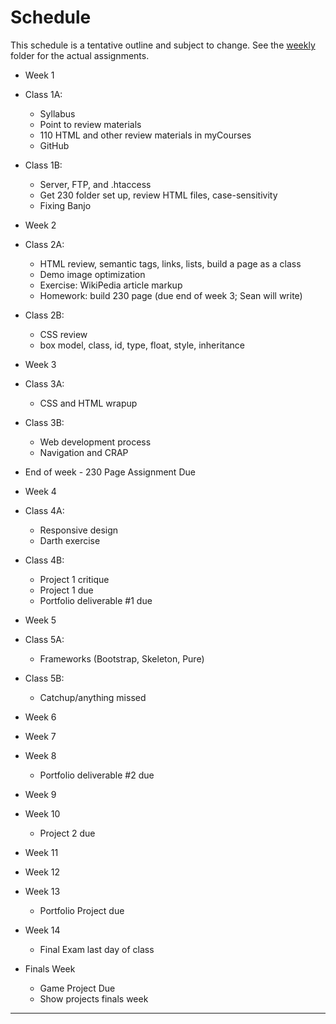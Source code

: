 
# Schedule 
This schedule is a tentative outline and subject to change. See the [weekly](weekly/) folder for the actual assignments.
* Week 1
* Class 1A:
   * Syllabus
   * Point to review materials
   * 110 HTML and other review materials in myCourses
   * GitHub
* Class 1B:
   - Server, FTP, and .htaccess
   - Get 230 folder set up, review HTML files, case-sensitivity
   - Fixing Banjo

* Week 2
* Class 2A:
   - HTML review, semantic tags, links, lists, build a page as a class
   - Demo image optimization
   - Exercise: WikiPedia article markup
   - Homework: build 230 page (due end of week 3; Sean will write)
* Class 2B:
   - CSS review
   - box model, class, id, type, float, style, inheritance

* Week 3
* Class 3A:
   - CSS and HTML wrapup
* Class 3B:
   - Web development process
   - Navigation and CRAP
 * End of week - 230 Page Assignment Due
 
* Week 4
* Class 4A:
   - Responsive design
   - Darth exercise
* Class 4B:
   - Project 1 critique
   * Project 1 due
    * Portfolio deliverable #1 due
  
* Week 5
* Class 5A:
   - Frameworks (Bootstrap, Skeleton, Pure)
* Class 5B:
   - Catchup/anything missed
  
* Week 6
* Week 7
* Week 8
  * Portfolio deliverable #2 due
* Week 9
* Week 10
  * Project 2 due
* Week 11
* Week 12
* Week 13
  * Portfolio Project due
* Week 14
  * Final Exam last day of class
* Finals Week
  * Game Project Due
  * Show projects finals week
 
----------------------------------------
